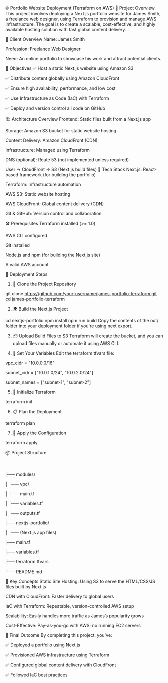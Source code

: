 🌐 Portfolio Website Deployment (Terraform on AWS)
📌 Project Overview
This project involves deploying a Next.js portfolio website for James Smith, a freelance web designer, using Terraform to provision and manage AWS infrastructure. The goal is to create a scalable, cost-effective, and highly available hosting solution with fast global content delivery.

👤 Client Overview
Name: James Smith

Profession: Freelance Web Designer

Need: An online portfolio to showcase his work and attract potential clients.

🎯 Objectives
✅ Host a static Next.js website using Amazon S3

✅ Distribute content globally using Amazon CloudFront

✅ Ensure high availability, performance, and low cost

✅ Use Infrastructure as Code (IaC) with Terraform

✅ Deploy and version control all code on GitHub

🏗️ Architecture Overview
Frontend: Static files built from a Next.js app

Storage: Amazon S3 bucket for static website hosting

Content Delivery: Amazon CloudFront (CDN)

Infrastructure: Managed using Terraform

DNS (optional): Route 53 (not implemented unless required)


User → CloudFront → S3 (Next.js build files)
🧱 Tech Stack
Next.js: React-based framework (for building the portfolio)

Terraform: Infrastructure automation

AWS S3: Static website hosting

AWS CloudFront: Global content delivery (CDN)

Git & GitHub: Version control and collaboration

🛠️ Prerequisites
Terraform installed (>= 1.0)

AWS CLI configured

Git installed

Node.js and npm (for building the Next.js site)

A valid AWS account

🚀 Deployment Steps
1. 🔁 Clone the Project Repository

git clone https://github.com/your-username/james-portfolio-terraform.git
cd james-portfolio-terraform

2. 🌍 Build the Next.js Project

cd nextjs-portfolio
npm install
npm run build
Copy the contents of the out/ folder into your deployment folder if you're using next export.

3. 📦 Upload Build Files to S3
Terraform will create the bucket, and you can upload files manually or automate it using AWS CLI.

4. 📄 Set Your Variables
Edit the terraform.tfvars file:

vpc_cidr      = "10.0.0.0/16"

subnet_cidr   = ["10.0.1.0/24", "10.0.2.0/24"]

subnet_names  = ["subnet-1", "subnet-2"]

5. 🧱 Initialize Terraform

terraform init

6. 📋 Plan the Deployment

terraform plan

7. 🚀 Apply the Configuration

terraform apply

📦 Project Structure

.

├── modules/

│   └── vpc/

│       ├── main.tf

│       ├── variables.tf

│       └── outputs.tf

├── nextjs-portfolio/

│   └── (Next.js app files)

├── main.tf

├── variables.tf

├── terraform.tfvars

└── README.md


🧠 Key Concepts
Static Site Hosting: Using S3 to serve the HTML/CSS/JS files built by Next.js

CDN with CloudFront: Faster delivery to global users

IaC with Terraform: Repeatable, version-controlled AWS setup

Scalability: Easily handles more traffic as James’s popularity grows

Cost-Effective: Pay-as-you-go with AWS; no running EC2 servers

🏁 Final Outcome
By completing this project, you've:

✅ Deployed a portfolio using Next.js

✅ Provisioned AWS infrastructure using Terraform

✅ Configured global content delivery with CloudFront

✅ Followed IaC best practices

